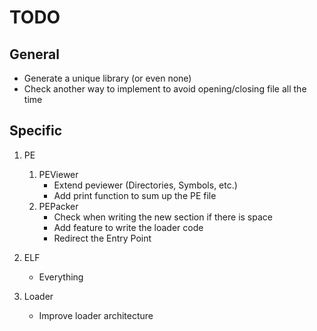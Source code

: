 TODO
====

General
-------

* Generate a unique library (or even none)
* Check another way to implement to avoid opening/closing file all the time

Specific
--------

1. PE
    1. PEViewer
        * Extend peviewer (Directories, Symbols, etc.)
        * Add print function to sum up the PE file
    2. PEPacker
        * Check when writing the new section if there is space
        * Add feature to write the loader code
        * Redirect the Entry Point

2. ELF
    * Everything

3. Loader
    * Improve loader architecture
